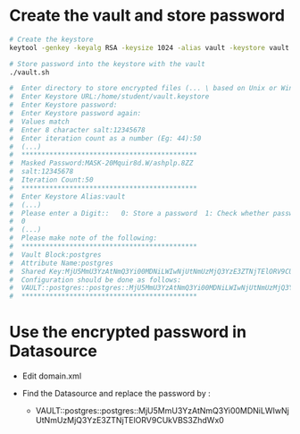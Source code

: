 Create the vault and store password
===================================

``` bash
# Create the keystore
keytool -genkey -keyalg RSA -keysize 1024 -alias vault -keystore vault.keystore

# Store password into the keystore with the vault
./vault.sh

#  Enter directory to store encrypted files (... \ based on Unix or Windows:/home/student/
#  Enter Keystore URL:/home/student/vault.keystore
#  Enter Keystore password:
#  Enter Keystore password again:
#  Values match
#  Enter 8 character salt:12345678
#  Enter iteration count as a number (Eg: 44):50
#  (...)
#  ********************************************
#  Masked Password:MASK-20Mquir8d.W/ashplp.8ZZ
#  salt:12345678
#  Iteration Count:50
#  ********************************************
#  Enter Keystore Alias:vault
#  (...)
#  Please enter a Digit::   0: Store a password  1: Check whether password exists  2: Exit
#  0
#  (...)
#  Please make note of the following:
#  ********************************************
#  Vault Block:postgres
#  Attribute Name:postgres
#  Shared Key:MjU5MmU3YzAtNmQ3Yi00MDNiLWIwNjUtNmUzMjQ3YzE3ZTNjTElORV9CUkVBS3ZhdWx0
#  Configuration should be done as follows:
#  VAULT::postgres::postgres::MjU5MmU3YzAtNmQ3Yi00MDNiLWIwNjUtNmUzMjQ3YzE3ZTNjTElORV9CUkVBS3ZhdWx0
#  ********************************************
```

Use the encrypted password in Datasource
========================================

-   Edit domain.xml

-   Find the Datasource and replace the password by :

    -   VAULT::postgres::postgres::MjU5MmU3YzAtNmQ3Yi00MDNiLWIwNjUtNmUzMjQ3YzE3ZTNjTElORV9CUkVBS3ZhdWx0


